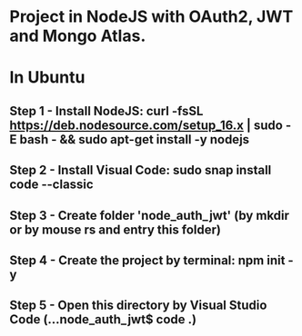 # Project in NodeJS with OAuth2, JWT and Mongo Atlas.

# In Ubuntu
## Step 1 - Install NodeJS: curl -fsSL https://deb.nodesource.com/setup_16.x | sudo -E bash - && sudo apt-get install -y nodejs

## Step 2 - Install Visual Code: sudo snap install code --classic

## Step 3 - Create folder 'node_auth_jwt' (by mkdir or by mouse rs and entry this folder)

## Step 4 - Create the project by terminal: npm init -y 

## Step 5 - Open this directory by Visual Studio Code (...node_auth_jwt$ code .)